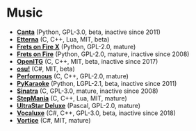 [comment]: # (autogenerated content, do not edit)
# Music

- **[Canta](../canta.md)** (Python, GPL-3.0, beta, inactive since 2011)
- **[Etterna](../etterna.md)** (C, C++, Lua, MIT, beta)
- **[Frets on Fire X](../frets_on_fire_x.md)** (Python, GPL-2.0, mature)
- **[Frets on Fire](../frets_on_fire.md)** (Python, GPL-2.0, mature, inactive since 2008)
- **[OpenITG](../openitg.md)** (C, C++, MIT, beta, inactive since 2017)
- **[osu!](../osu.md)** (C#, MIT, beta)
- **[Performous](../performous.md)** (C, C++, GPL-2.0, mature)
- **[PyKaraoke](../pykaraoke.md)** (Python, LGPL-2.1, beta, inactive since 2011)
- **[Sinatra](../sinatra.md)** (C, GPL-3.0, mature, inactive since 2008)
- **[StepMania](../stepmania.md)** (C, C++, Lua, MIT, mature)
- **[UltraStar Deluxe](../ultrastar_deluxe.md)** (Pascal, GPL-2.0, mature)
- **[Vocaluxe](../vocaluxe.md)** (C#, C++, GPL-3.0, beta, inactive since 2018)
- **[Vortice](../vortice.md)** (C#, MIT, mature)